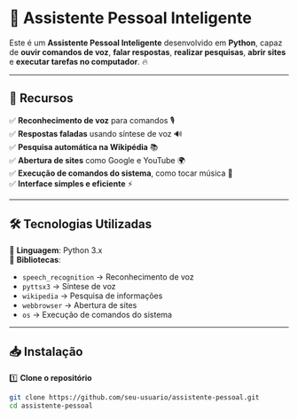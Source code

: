 # 🤖 Assistente Pessoal Inteligente

Este é um **Assistente Pessoal Inteligente** desenvolvido em **Python**, capaz de **ouvir comandos de voz**, **falar respostas**, **realizar pesquisas**, **abrir sites** e **executar tarefas no computador**. 🔥  

---

## 🚀 **Recursos**
✅ **Reconhecimento de voz** para comandos 🎙️  
✅ **Respostas faladas** usando síntese de voz 🔊  
✅ **Pesquisa automática na Wikipédia** 📚  
✅ **Abertura de sites** como Google e YouTube 🌍  
✅ **Execução de comandos do sistema**, como tocar música 🎵  
✅ **Interface simples e eficiente** ⚡  

---

## 🛠️ **Tecnologias Utilizadas**
📌 **Linguagem**: Python 3.x  
📌 **Bibliotecas**:  
- `speech_recognition` → Reconhecimento de voz  
- `pyttsx3` → Síntese de voz  
- `wikipedia` → Pesquisa de informações  
- `webbrowser` → Abertura de sites  
- `os` → Execução de comandos do sistema  

---

## 📥 **Instalação**
1️⃣ **Clone o repositório**  
```sh
git clone https://github.com/seu-usuario/assistente-pessoal.git
cd assistente-pessoal
